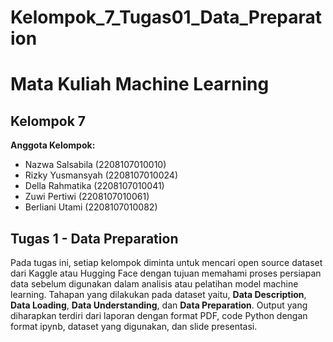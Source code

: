# Kelompok_7_Tugas01_Data_Preparation

# Mata Kuliah Machine Learning
## Kelompok 7
**Anggota Kelompok:**
*   Nazwa Salsabila (2208107010010)
*   Rizky Yusmansyah (2208107010024)
*   Della Rahmatika (2208107010041)
*   Zuwi Pertiwi (2208107010061)
*   Berliani Utami (2208107010082)

## Tugas 1 - Data Preparation
Pada tugas ini, setiap kelompok diminta untuk mencari open source dataset dari Kaggle atau Hugging Face dengan tujuan memahami proses persiapan data sebelum digunakan dalam analisis atau pelatihan model machine learning. Tahapan yang dilakukan pada dataset yaitu, **Data Description**, **Data Loading**, **Data Understanding**, dan **Data Preparation**. Output yang diharapkan terdiri dari laporan dengan format PDF, code Python dengan format ipynb, dataset yang digunakan, dan slide presentasi.
